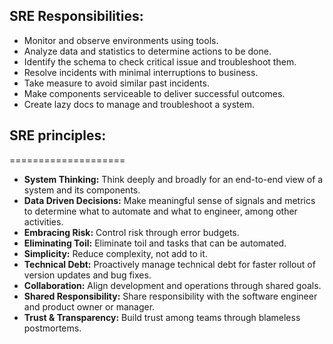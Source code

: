 
## SRE Responsibilities:

* Monitor and observe environments using tools.
* Analyze data and statistics to determine actions to be done.
* Identify the schema to check critical issue and troubleshoot them.
* Resolve incidents with minimal interruptions to business.
* Take measure to avoid similar past incidents.
* Make components serviceable to deliver successful outcomes.
* Create lazy docs to manage and troubleshoot a system.

## SRE principles:
====================

* **System Thinking:** Think deeply and broadly for an end-to-end view of a system and its components.
* **Data Driven Decisions:** Make meaningful sense of signals and metrics to determine what to automate and what to engineer, among other activities.
* **Embracing Risk:** Control risk through error budgets.
* **Eliminating Toil:** Eliminate toil and tasks that can be automated.
* **Simplicity:** Reduce complexity, not add to it.
* **Technical Debt:** Proactively manage technical debt for faster rollout of version updates and bug fixes.
* **Collaboration:** Align development and operations through shared goals.
* **Shared Responsibility:** Share responsibility with the software engineer and product owner or manager.
* **Trust & Transparency:** Build trust among teams through blameless postmortems.
